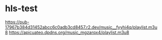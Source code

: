 # hls-test
https://pub-17967b384d31452abcc6c0adb3cd8457.r2.dev/music__fyyhi4q/playlist.m3u8
https://apicuateo.dpdns.org/music_mgzarqx4/playlist.m3u8
